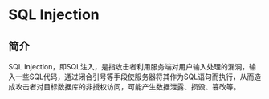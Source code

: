 # SQL Injection

## 简介

SQL Injection，即SQL注入，是指攻击者利用服务端对用户输入处理的漏洞，输入一些SQL代码，通过闭合引号等手段使服务器将其作为SQL语句而执行，从而造成攻击者对目标数据库的非授权访问，可能产生数据泄露、损毁、篡改等。



